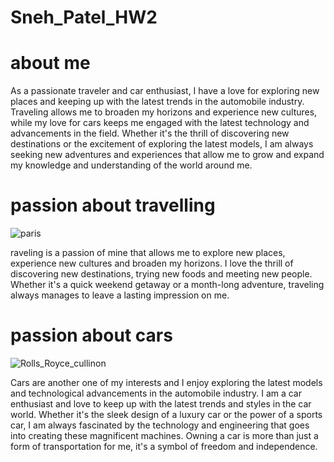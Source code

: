 # Sneh_Patel_HW2


# about me 

As a passionate traveler and car enthusiast, I have a love for exploring new places and keeping up with the latest trends in the automobile industry. Traveling allows me to broaden my horizons and experience new cultures, while my love for cars keeps me engaged with the latest technology and advancements in the field. Whether it's the thrill of discovering new destinations or the excitement of exploring the latest models, I am always seeking new adventures and experiences that allow me to grow and expand my knowledge and understanding of the world around me.


# passion about travelling 

![paris](https://user-images.githubusercontent.com/121982229/215902547-f53c2583-a8b7-4b1a-8fd9-dcba8466fdb9.jpg)


raveling is a passion of mine that allows me to explore new places, experience new cultures and broaden my horizons. I love the thrill of discovering new destinations, trying new foods and meeting new people. Whether it's a quick weekend getaway or a month-long adventure, traveling always manages to leave a lasting impression on me.


# passion about cars 

![Rolls_Royce_cullinon](https://user-images.githubusercontent.com/121982229/215902579-94762d02-6e30-4210-9730-d73ae2cfb42d.jpg)


Cars are another one of my interests and I enjoy exploring the latest models and technological advancements in the automobile industry. I am a car enthusiast and love to keep up with the latest trends and styles in the car world. Whether it's the sleek design of a luxury car or the power of a sports car, I am always fascinated by the technology and engineering that goes into creating these magnificent machines. Owning a car is more than just a form of transportation for me, it's a symbol of freedom and independence.
